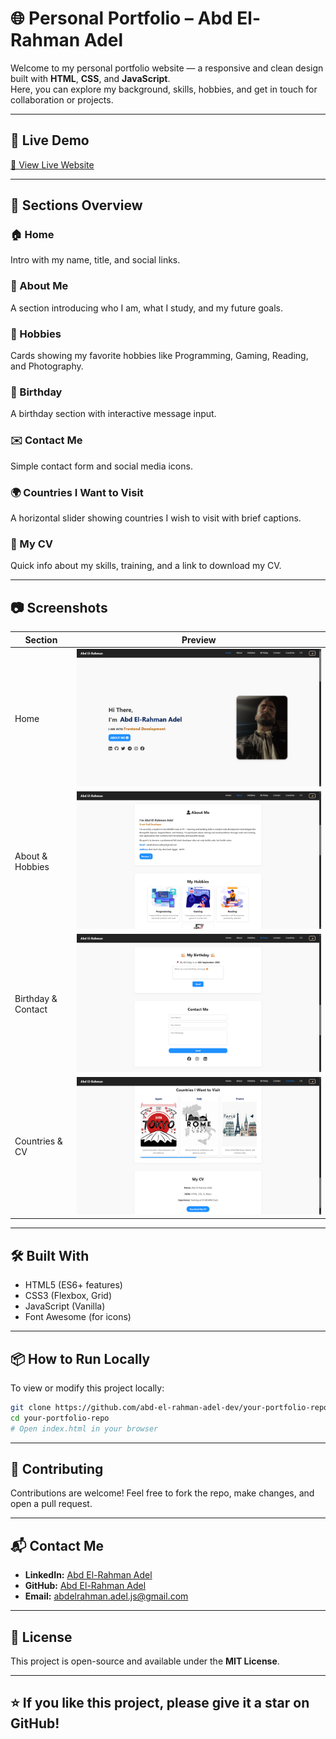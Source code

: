 # 🌐 Personal Portfolio – Abd El-Rahman Adel

Welcome to my personal portfolio website — a responsive and clean design built with **HTML**, **CSS**, and **JavaScript**.  
Here, you can explore my background, skills, hobbies, and get in touch for collaboration or projects.

---

## 🔗 Live Demo

[🔴 View Live Website](https://abd-el-rahman-adel-dev.github.io/dev-portfolio/) <!-- ضع رابط الموقع بعد النشر -->

---

## 📁 Sections Overview

### 🏠 Home  
Intro with my name, title, and social links.

### 👤 About Me  
A section introducing who I am, what I study, and my future goals.

### 🧩 Hobbies  
Cards showing my favorite hobbies like Programming, Gaming, Reading, and Photography.

### 🎂 Birthday  
A birthday section with interactive message input.

### ✉️ Contact Me  
Simple contact form and social media icons.

### 🌍 Countries I Want to Visit  
A horizontal slider showing countries I wish to visit with brief captions.

### 📄 My CV  
Quick info about my skills, training, and a link to download my CV.

---

## 📷 Screenshots

| Section           | Preview                           |
|-------------------|---------------------------------|
| Home              | ![Home Section](./images/screenshot-1.png)   |
| About & Hobbies   | ![About & Hobbies](./images/screenshot-2.png)   |
| Birthday & Contact| ![Birthday & Contact](./images/screenshot-3.png) |
| Countries & CV    | ![Countries & CV](./images/screenshot-4.png)   |

---

## 🛠 Built With

- HTML5 (ES6+ features)  
- CSS3 (Flexbox, Grid)  
- JavaScript (Vanilla)  
- Font Awesome (for icons)

---

## 📦 How to Run Locally

To view or modify this project locally:

```bash
git clone https://github.com/abd-el-rahman-adel-dev/your-portfolio-repo.git
cd your-portfolio-repo
# Open index.html in your browser
```
---

## 🤝 Contributing
Contributions are welcome! Feel free to fork the repo, make changes, and open a pull request.

---

## 📬 Contact Me

- **LinkedIn:** [Abd El-Rahman Adel](https://www.linkedin.com/in/abd-el-rahman-adel-dev)  
- **GitHub:** [Abd El-Rahman Adel](https://github.com/abd-el-rahman-adel-dev)  
- **Email:** abdelrahman.adel.js@gmail.com

---

## 📄 License

This project is open-source and available under the **MIT License**.

---

## ⭐ If you like this project, please give it a star on GitHub!
